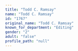 ```yaml
---
title: "Todd C. Ramsay"
name: "Todd C. Ramsay"
id: "1767"
original_name: "Todd C. Ramsay"
known_for_department: "Editing"
gender: "2"
adult: "false"
profile_path: "null"
---
```

